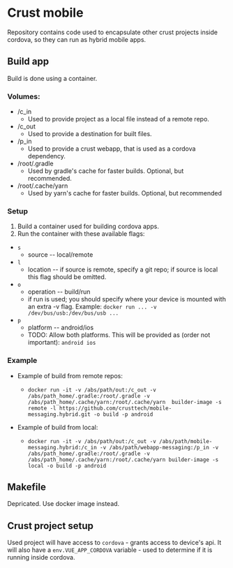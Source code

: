 # Crust mobile
Repository contains code used to encapsulate other crust projects inside cordova, so they can run as hybrid mobile apps.

## Build app
Build is done using a container.

### Volumes:
* /c_in
  * Used to provide project as a local file instead of a remote repo.
* /c_out
  * Used to provide a destination for built files.
* /p_in
  * Used to provide a crust webapp, that is used as a cordova dependency.
* /root/.gradle
  * Used by gradle's cache for faster builds. Optional, but recommended.
* /root/.cache/yarn
  * Used by yarn's cache for faster builds. Optional, but recommended

### Setup
1. Build a container used for building cordova apps.
2. Run the container with these available flags:
  * `s`
    * source -- local/remote
  * `l`
    * location -- if source is remote, specify a git repo; if source is local this flag should be omitted.
  * `o`
    * operation -- build/run
    * if run is used; you should specify where your device is mounted with an extra -v flag. Example: `docker run ... -v /dev/bus/usb:/dev/bus/usb ...`
  * `p`
    * platform -- android/ios
    * TODO: Allow both platforms. This will be provided as (order not important): `android ios`

### Example
* Example of build from remote repos:
  * `docker run -it -v /abs/path/out:/c_out -v /abs/path_home/.gradle:/root/.gradle -v /abs/path_home/.cache/yarn:/root/.cache/yarn  builder-image -s remote -l https://github.com/crusttech/mobile-messaging.hybrid.git -o build -p android`

* Example of build from local:
  * `docker run -it -v /abs/path/out:/c_out -v /abs/path/mobile-messaging.hybrid:/c_in -v /abs/path/webapp-messaging:/p_in -v /abs/path_home/.gradle:/root/.gradle -v /abs/path_home/.cache/yarn:/root/.cache/yarn builder-image -s local -o build -p android`

## Makefile
Depricated. Use docker image instead.

## Crust project setup
Used project will have access to `cordova` - grants access to device's api. It will also have a `env.VUE_APP_CORDOVA` variable - used to determine if it is running inside cordova.
